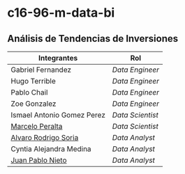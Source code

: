 # c16-96-m-data-bi
## Análisis de Tendencias de Inversiones


| Integrantes | Rol |
|------------|------------|
| Gabriel Fernandez | *Data Engineer* |
| Hugo Terrible | *Data Engineer* |
| Pablo Chail | *Data Engineer* |
| Zoe Gonzalez | *Data Engineer* |
| Ismael Antonio Gomez Perez | *Data Scientist* |
| [Marcelo Peralta](https://github.com/Tato2013) | *Data Scientist* |
| [Alvaro Rodrigo Soria](https://github.com/Alvarosc90) | *Data Analyst* |
| Cyntia Alejandra Medina | *Data Analyst* |
| [Juan Pablo Nieto](https://github.com/JuanPabloNieto24) | *Data Analyst* |
